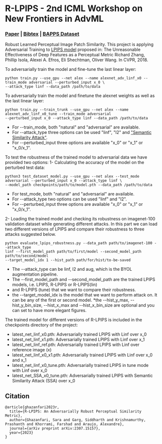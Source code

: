 # R-LPIPS -  2nd ICML Workshop on New Frontiers in AdvML

### [Paper](https://arxiv.org/pdf/2307.15157) | [Bibtex](#bibtex) | [BAPPS Dataset](https://drive.google.com/file/d/1X3ESpwLdLTyWTC44dBRBp6jY1qpPS1w9/view?usp=share_link)
Robust Learned Perceptual Image Patch Similarity.
This project is applying Adversarial Training to
<a href="https://github.com/richzhang/PerceptualSimilarity" target="_blank">LPIPS model</a>
proposed in: The Unreasonable Effectiveness of Deep Features as a Perceptual Metric
Richard Zhang, Phillip Isola, Alexei A. Efros, Eli Shechtman, Oliver Wang. In CVPR, 2018.

To adversarially train the model and fine-tune the last linear layer:

```
python train.py --use_gpu --net alex --name alexnet_adv_linf_x0 --train_mode adversarial --perturbed_input x_0 \
--attack_type linf --data_path /path/to/data

```

To adversarially train the model and finetune the alexnet weights as well as the last linear layer:

```
python train.py --train_trunk --use_gpu --net alex --name alexnet_adv_linf_x0_tune --train_mode adversarial 
--perturbed_input x_0 --attack_type linf --data_path /path/to/data

```

* For --train_mode, both "natural" and "adversarial" are available. 
* For --attack_type three options can be used "linf", "l2"
and <a href="https://openaccess.thecvf.com/content/CVPR2022/papers/Luo_Frequency-Driven_Imperceptible_Adversarial_Attack_on_Semantic_Similarity_CVPR_2022_paper.pdf" target="_blank">
"Semantic Similarity Attack"</a>.
* For --perturbed_input three options are available "x_0" or "x_1" or "x_0/x_1".

To test the robustness of the trained model to adversarial data we have provided two options:
1- Calculating the accuracy of the model on the perturbed test data:

```
python3 test_dataset_model.py --use_gpu --net alex --test_mode adversarial --perturbed_input x_0 --attack_type linf \
--model_path checkpoints/path/to/model.pth --data_path /path/to/data

```

* For test_mode, both "natural" and "adversarial" are available.
* For --attack_type two options can be used "linf" and "l2".
* For --perturbed_input three options are available "x_0" or "x_1" or "x_0/x_1".

2- Loading the trained model and checking its robustness on imagenet-100 validation dataset while 
generating different attacks. In this part we can load two different versions of LPIPS 
and compare their robustness to three attacks suggested below.

```
python evaluate_lpips_robustness.py --data_path path/to/imagenet-100 --attack_type 
linf --first_model_path path/to/first/model --second_model_path path/to/second/model
--target_model_idx 1 --hist_path path/for/hist/to-be-saved 
```

* The  --attack_type can be linf, l2 and aug, which is the BYOL augmentation pipeline.
* The --first_model_path and --second_model_path are the trained LPIPS models, i.e. LPIPS, R-LPIPS or R-LPIPS(lin)
* and R-LPIPS (tune) that we want to compare their robustness.
* the --target_model_idx is the model that we want to perform attack on. It can be any of the first or second model.
*the --hist_y_max, --hist_y_bin_size, --hist_x_max and --hist_x_bin_size are optional and you can set to have more elegant figures.

The trained model for different versions of R-LPIPS is included in the checkpoints directory of the project:
* latest_net_linf_x0.pth: Adversarially trained LPIPS with Linf over x_0
* latest_net_linf_x1.pth: Adversarially trained LPIPS with Linf over x_1
* latest_net_linf_ref.pth: Adversarially trained LPIPS with Linf over reference image (x)
* latest_net_linf_x0_x1.pth: Adversarially trained LPIPS with Linf over x_0 and x_1
* latest_net_linf_x0_tune.pth: Adversarially trained LPIPS in tune mode with Linf over x_0
* latest_net_SSA_x0_tune.pth: Adversarially trained LPIPS with Semantic Similarity Attack (SSA) over x_0

<a name="bibtex"></a>
## Citation
```
@article{ghazanfari2023r,
  title={R-LPIPS: An Adversarially Robust Perceptual Similarity Metric},
  author={Ghazanfari, Sara and Garg, Siddharth and Krishnamurthy, Prashanth and Khorrami, Farshad and Araujo, Alexandre},
  journal={arXiv preprint arXiv:2307.15157},
  year={2023}
}
```

